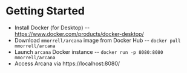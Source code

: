 # Getting Started

- Install Docker (for Desktop)
 -- https://www.docker.com/products/docker-desktop/
- Download `mmorrell/arcana` image from Docker Hub
 -- `docker pull mmorrell/arcana`
- Launch `arcana` Docker instance
 -- `docker run -p 8080:8080 mmorrell/arcana`
- Access Arcana via https://localhost:8080/


